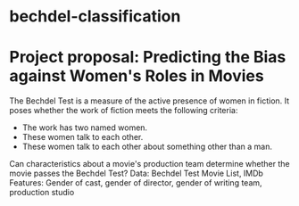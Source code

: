 # bechdel-classification
# Project proposal: Predicting the Bias against Women's Roles in Movies
The Bechdel Test is a measure of the active presence of women in fiction. It poses whether the work of fiction meets the following criteria:
* The work has two named women.
* These women talk to each other.
* These women talk to each other about something other than a man.

Can characteristics about a movie's production team determine whether the movie passes the Bechdel Test?
Data: Bechdel Test Movie List, IMDb
Features: Gender of cast, gender of director, gender of writing team, production studio
